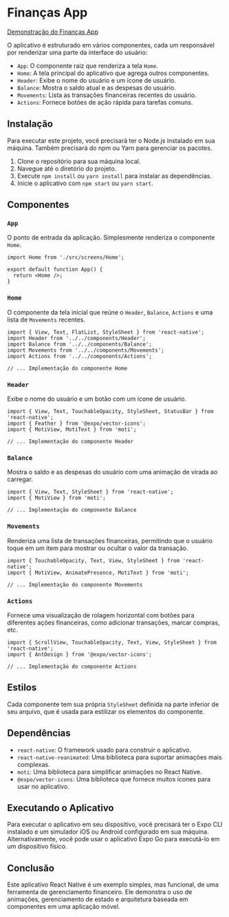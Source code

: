 # Finanças App

[Demonstração do Finanças App](assets/gif-app.gif)

O aplicativo é estruturado em vários componentes, cada um responsável por renderizar uma parte da interface do usuário:

- `App`: O componente raiz que renderiza a tela `Home`.
- `Home`: A tela principal do aplicativo que agrega outros componentes.
- `Header`: Exibe o nome do usuário e um ícone de usuário.
- `Balance`: Mostra o saldo atual e as despesas do usuário.
- `Movements`: Lista as transações financeiras recentes do usuário.
- `Actions`: Fornece botões de ação rápida para tarefas comuns.

## Instalação

Para executar este projeto, você precisará ter o Node.js instalado em sua máquina. Também precisará do npm ou Yarn para gerenciar os pacotes.

1. Clone o repositório para sua máquina local.
2. Navegue até o diretório do projeto.
3. Execute `npm install` ou `yarn install` para instalar as dependências.
4. Inicie o aplicativo com `npm start` ou `yarn start`.

## Componentes

### `App`

O ponto de entrada da aplicação. Simplesmente renderiza o componente `Home`.

```tsx
import Home from './src/screens/Home';

export default function App() {
  return <Home />;
}
```

### `Home`

O componente da tela inicial que reúne o `Header`, `Balance`, `Actions` e uma lista de `Movements` recentes.

```tsx
import { View, Text, FlatList, StyleSheet } from 'react-native';
import Header from '../../components/Header';
import Balance from '../../components/Balance';
import Movements from '../../components/Movements';
import Actions from '../../components/Actions';

// ... Implementação do componente Home
```

### `Header`

Exibe o nome do usuário e um botão com um ícone de usuário.

```tsx
import { View, Text, TouchableOpacity, StyleSheet, StatusBar } from 'react-native';
import { Feather } from '@expo/vector-icons';
import { MotiView, MotiText } from 'moti';

// ... Implementação do componente Header
```

### `Balance`

Mostra o saldo e as despesas do usuário com uma animação de virada ao carregar.

```tsx
import { View, Text, StyleSheet } from 'react-native';
import { MotiView } from 'moti';

// ... Implementação do componente Balance
```

### `Movements`

Renderiza uma lista de transações financeiras, permitindo que o usuário toque em um item para mostrar ou ocultar o valor da transação.

```tsx
import { TouchableOpacity, Text, View, StyleSheet } from 'react-native';
import { MotiView, AnimatePresence, MotiText } from 'moti';

// ... Implementação do componente Movements
```

### `Actions`

Fornece uma visualização de rolagem horizontal com botões para diferentes ações financeiras, como adicionar transações, marcar compras, etc.

```tsx
import { ScrollView, TouchableOpacity, Text, View, StyleSheet } from 'react-native';
import { AntDesign } from '@expo/vector-icons';

// ... Implementação do componente Actions
```

## Estilos

Cada componente tem sua própria `StyleSheet` definida na parte inferior de seu arquivo, que é usada para estilizar os elementos do componente.

## Dependências

- `react-native`: O framework usado para construir o aplicativo.
- `react-native-reanimated`: Uma biblioteca para suportar animações mais complexas.
- `moti`: Uma biblioteca para simplificar animações no React Native.
- `@expo/vector-icons`: Uma biblioteca que fornece muitos ícones para usar no aplicativo.

## Executando o Aplicativo

Para executar o aplicativo em seu dispositivo, você precisará ter o Expo CLI instalado e um simulador iOS ou Android configurado em sua máquina. Alternativamente, você pode usar o aplicativo Expo Go para executá-lo em um dispositivo físico.

## Conclusão

Este aplicativo React Native é um exemplo simples, mas funcional, de uma ferramenta de gerenciamento financeiro. Ele demonstra o uso de animações, gerenciamento de estado e arquitetura baseada em componentes em uma aplicação móvel.
